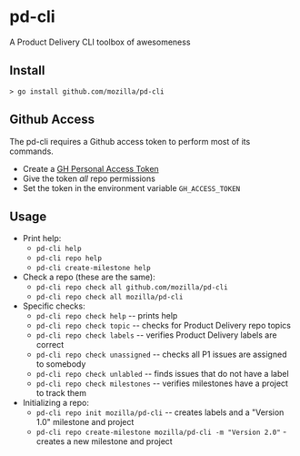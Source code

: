# pd-cli
A Product Delivery CLI toolbox of awesomeness

## Install

```
> go install github.com/mozilla/pd-cli
```

## Github Access

The pd-cli requires a Github access token to perform most of its commands.

* Create a [GH Personal Access Token](https://github.com/settings/tokens/)
* Give the token *all* repo permissions
* Set the token in the environment variable `GH_ACCESS_TOKEN`

## Usage

* Print help:
  * `pd-cli help`
  * `pd-cli repo help`
  * `pd-cli create-milestone help`
* Check a repo (these are the same):
  * `pd-cli repo check all github.com/mozilla/pd-cli`
  * `pd-cli repo check all mozilla/pd-cli`
* Specific checks:
  * `pd-cli repo check help` -- prints help
  * `pd-cli repo check topic` -- checks for Product Delivery repo topics
  * `pd-cli repo check labels` -- verifies Product Delivery labels are correct
  * `pd-cli repo check unassigned` -- checks all P1 issues are assigned to somebody
  * `pd-cli repo check unlabled` -- finds issues that do not have a label
  * `pd-cli repo check milestones` -- verifies milestones have a project to track them
* Initializing a repo:
  * `pd-cli repo init mozilla/pd-cli` -- creates labels and a "Version 1.0" milestone and project
  * `pd-cli repo create-milestone mozilla/pd-cli -m "Version 2.0"` - creates a new milestone and project


